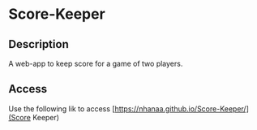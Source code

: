 # Score-Keeper

## Description
A web-app to keep score for a game of two players.
## Access
Use the following lik to access [https://nhanaa.github.io/Score-Keeper/](Score Keeper)
